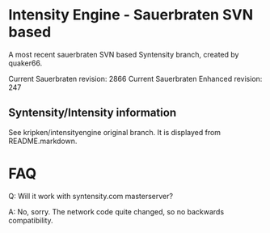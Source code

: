 Intensity Engine - Sauerbraten SVN based
================

A most recent sauerbraten SVN based Syntensity branch,
created by quaker66.

Current Sauerbraten revision: 2866
Current Sauerbraten Enhanced revision: 247


Syntensity/Intensity information
--------------------

See kripken/intensityengine original branch. It is displayed
from README.markdown.


FAQ
=====

Q: Will it work with syntensity.com masterserver?

A: No, sorry. The network code quite changed, so no backwards compatibility.
